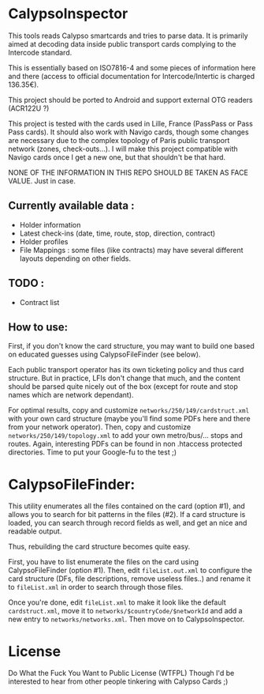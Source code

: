 # CalypsoInspector

This tools reads Calypso smartcards and tries to parse data. It is primarily aimed at decoding data inside public transport cards complying to the Intercode standard.

This is essentially based on ISO7816-4 and some pieces of information here and there (access to official documentation for Intercode/Intertic is charged 136.35€).

This project should be ported to Android and support external OTG readers (ACR122U ?)

This project is tested with the cards used in Lille, France (PassPass or Pass Pass cards). It should also work with Navigo cards, though some changes are necessary due to the complex topology of Paris public transport network (zones, check-outs...).
I will make this project compatible with Navigo cards once I get a new one, but that shouldn't be that hard.

NONE OF THE INFORMATION IN THIS REPO SHOULD BE TAKEN AS FACE VALUE. Just in case.

## Currently available data :

- Holder information
- Latest check-ins (date, time, route, stop, direction, contract)
- Holder profiles
- File Mappings : some files (like contracts) may have several different layouts depending on other fields.

## TODO :

- Contract list

## How to use:

First, if you don't know the card structure, you may want to build one based on educated guesses using CalypsoFileFinder (see below).

Each public transport operator has its own ticketing policy and thus card structure. But in practice, LFIs don't change that much, and the content should be parsed quite nicely out of the box (except for route and stop names which are network dependant).

For optimal results, copy and customize `networks/250/149/cardstruct.xml` with your own card structure (maybe you'll find some PDFs here and there from your network operator).
Then, copy and customize `networks/250/149/topology.xml` to add your own metro/bus/... stops and routes. Again, interesting PDFs can be found in non .htaccess protected directories. Time to put your Google-fu to the test ;)


# CalypsoFileFinder:

This utility enumerates all the files contained on the card (option #1), and allows you to search for bit patterns in the files (#2).
If a card structure is loaded, you can search through record fields as well, and get an nice and readable output.

Thus, rebuilding the card structure becomes quite easy.

First, you have to list enumerate the files on the card using CalypsoFileFinder (option #1).
Then, edit `fileList.out.xml` to configure the card structure (DFs, file descriptions, remove useless files..) and rename it to `fileList.xml` in order to search through those files.

Once you're done, edit `fileList.xml` to make it look like the default `cardstruct.xml`, move it to `networks/$countryCode/$networkId` and add a new entry to `networks/networks.xml`.
Then move on to CalypsoInspector.

# License

Do What the Fuck You Want to Public License (WTFPL)
Though I'd be interested to hear from other people tinkering with Calypso Cards ;)

